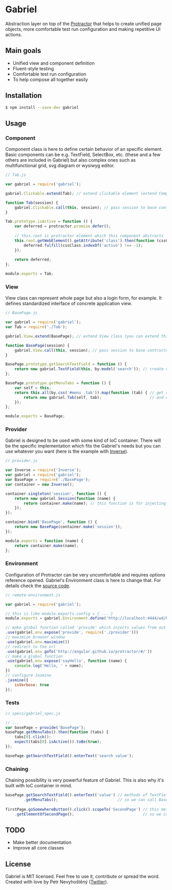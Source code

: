 # Gabriel

Abstraction layer on top of the [Protractor](http://angular.github.io/protractor/#/) that helps to create unified page objects, more comfortable test run configuration and making repetitive UI actions.

## Main goals

- Unified view and component definition
- Fluent-style testing
- Comfortable test run configuration
- To help compose all together easily

## Installation

```bash
$ npm install --save-dev gabriel
```

## Usage

### Component

Component class is here to define certain behavior of an specific element. Basic components can be e.g. TextField, SelectBox, etc. (these and a few others are included in Gabriel) but also complex ones such as multifunctional grid, svg diagram or wysiwyg editor.

```js
// Tab.js

var gabriel = require('gabriel');

gabriel.Clickable.extend(Tab); // extend clickable element (extend Component class if you want to create a general component)

function Tab(session) {
    gabriel.Clickable.call(this, session); // pass session to base contructor
}

Tab.prototype.isActive = function () {
    var deferred = protractor.promise.defer();
    
    // this.root is protractor element which this component abstracts
    this.root.getWebElement().getAttribute('class').then(function (cssClass) {
        deferred.fulfill(cssClass.indexOf('active') !== -1);
    });
    
    return deferred;
};

module.exports = Tab;
```

### View

View class can represent whole page but also a login form, for example. It defines standardized interface of concrete application view.

```js
// BasePage.js

var gabriel = require('gabriel');
var Tab = require('./Tab');

gabriel.View.extend(BasePage); // extend View class (you can extend this BasePage lately in the same way)

function BasePage(session) {
    gabriel.View.call(this, session); // pass session to base contructor
}

BasePage.prototype.getSearchTextField = function () {
    return new gabriel.TextField(this, by.model('search')); // create new text field element located by model
};

BasePage.prototype.getMenuTabs = function () {
    var self = this;
    return this.all(by.css('#menu .tab')).map(function (tab) { // get all elements with this css selector
        return new gabriel.Tab(self, tab);                     // and create Tab elements from them
    });
};

module.exports = BasePage;
```

### Provider

Gabriel is designed to be used with some kind of IoC container. There will be the specific implementation which fits the Gabriel's needs but you can use whatever you want (here is the example with [Inverse](https://github.com/mcordingley/Inverse.js)).

```js
// provider.js

var Inverse = require('Inverse');
var gabriel = require('gabriel');
var BasePage = require('./BasePage');
var container = new Inverse();

container.singleton('session', function () {
    return new gabriel.Session(function (name) {
        return container.make(name); // this function is for injecting objects from IoC container
    });
});

container.bind('BasePage', function () {
    return new BasePage(container.make('session'));
});

module.exports = function (name) {
    return container.make(name);
};
```

### Environment

Configuration of Protractor can be very uncomfortable and requires options reference opened. Gabriel's Environment class is here to change that. For details check the [source code](https://github.com/nevyk/gabriel/blob/master/core/environment.js#L76).

```js
// remote-environment.js

var gabriel = require('gabriel');

// this is like module.exports.config = { ... }
module.exports = gabriel.Environment.define('http://localhost:4444/wd/hub', ['chrome', 'firefox'])

// make global function called 'provide' which injects values from out IoC container
.use(gabriel.env.expose('provide', require('./provider')))
// maximize browser window
.use(gabriel.env.maximize())
// redirect to the url
.use(gabriel.env.goTo('http://angular.github.io/protractor/#/'))
// make a global function
.use(gabriel.env.expose('sayHello', function (name) {
    console.log('Hello, ' + name);
})
// configure Jasmine
.jasmine({
    isVerbose: true
});
```

### Tests

```js
// specs/gabriel_spec.js

// ...
var basePage = provide('BasePage');
basePage.getMenuTabs().then(function (tabs) {
    tabs[0].click();
    expect(tabs[0].isActive()).toBe(true);
});

basePage.getSearchTextField().enterText('search value');

```

### Chaining

Chaining possibility is very powerful feature of Gabriel. This is also why it's built with IoC container in mind.

```js
basePage.getSearchTextField().enterText('value') // methods of TextField component returns its parent (in this case BasePage)
        .getMenuTabs();                          // so we can call BasePage methods then
        
firstPage.goSomewhereButton().click().scopeTo('SecondPage') // this method which injects object from IoC container
    .getElementOfSecondPage();                              // so we can use different object and we don't need initialize it
```

## TODO

- Make better documentation
- Improve all core classes

## License

Gabriel is MIT licensed. Feel free to use it, contribute or spread the word. Created with love by Petr Nevyhoštěný ([Twitter](https://twitter.com/pnevyk)).
